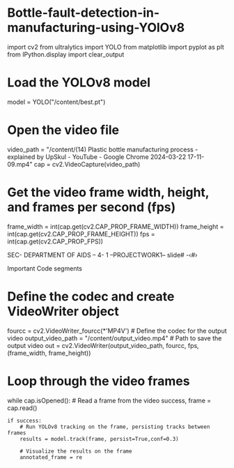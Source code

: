 # Bottle-fault-detection-in-manufacturing-using-YOlOv8
import cv2
from ultralytics import YOLO
from matplotlib import pyplot as plt
from IPython.display import clear_output

# Load the YOLOv8 model
model = YOLO("/content/best.pt")

# Open the video file
video_path = "/content/(14) Plastic bottle manufacturing process - explained by UpSkul - YouTube - Google Chrome 2024-03-22 17-11-09.mp4"
cap = cv2.VideoCapture(video_path)
# Get the video frame width, height, and frames per second (fps)
frame_width = int(cap.get(cv2.CAP_PROP_FRAME_WIDTH))
frame_height = int(cap.get(cv2.CAP_PROP_FRAME_HEIGHT))
fps = int(cap.get(cv2.CAP_PROP_FPS))
 
SEC-  DEPARTMENT OF AIDS –  4- 1 –PROJECTWORK1– slide# -‹#›
 
 
 

Important Code segments

# Define the codec and create VideoWriter object
fourcc = cv2.VideoWriter_fourcc(*'MP4V')  # Define the codec for the output video
output_video_path = "/content/output_video.mp4"  # Path to save the output video
out = cv2.VideoWriter(output_video_path, fourcc, fps, (frame_width, frame_height))

# Loop through the video frames
while cap.isOpened():
    # Read a frame from the video
    success, frame = cap.read()

    if success:
        # Run YOLOv8 tracking on the frame, persisting tracks between frames
        results = model.track(frame, persist=True,conf=0.3)

        # Visualize the results on the frame
        annotated_frame = re
